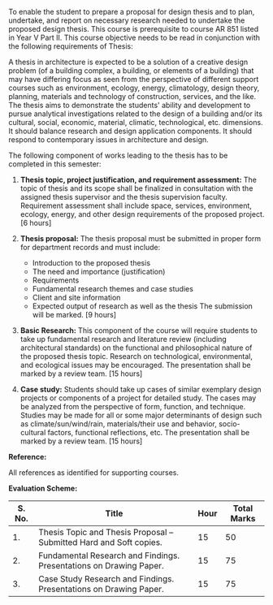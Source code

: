 To enable the student to prepare a proposal for design thesis and to plan, undertake, and report on necessary research needed to undertake the proposed design thesis. This course is prerequisite to course AR 851 listed in Year V Part II. This course objective needs to be read in conjunction with the following requirements of Thesis:

A thesis in architecture is expected to be a solution of a creative design problem (of a building complex, a building, or elements of a building) that may have differing focus as seen from the perspective of different support courses such as environment, ecology, energy, climatology, design theory, planning, materials and technology of construction, services, and the like. The thesis aims to demonstrate the students' ability and development to pursue analytical investigations related to the design of a building and/or its cultural, social, economic, material, climatic, technological, etc. dimensions. It should balance research and design application components. It should respond to contemporary issues in architecture and design.

The following component of works leading to the thesis has to be completed in this semester:

1. **Thesis topic, project justification, and requirement assessment:** The topic of thesis and its scope shall be finalized in consultation with the assigned thesis supervisor and the thesis supervision faculty. Requirement assessment shall include space, services, environment, ecology, energy, and other design requirements of the proposed project. [6 hours]

2. **Thesis proposal:** The thesis proposal must be submitted in proper form for department records and must include:
    * Introduction to the proposed thesis
    * The need and importance (justification)
    * Requirements
    * Fundamental research themes and case studies
    * Client and site information
    * Expected output of research as well as the thesis
    The submission will be marked. [9 hours]

3. **Basic Research:** This component of the course will require students to take up fundamental research and literature review (including architectural standards) on the functional and philosophical nature of the proposed thesis topic. Research on technological, environmental, and ecological issues may be encouraged. The presentation shall be marked by a review team. [15 hours]

4. **Case study:** Students should take up cases of similar exemplary design projects or components of a project for detailed study. The cases may be analyzed from the perspective of form, function, and technique. Studies may be made for all or some major determinants of design such as climate/sun/wind/rain, materials/their use and behavior, socio-cultural factors, functional reflections, etc. The presentation shall be marked by a review team. [15 hours]

**Reference:**

All references as identified for supporting courses.

**Evaluation Scheme:**

| S. No. | Title                                                              | Hour | Total Marks |
| ------ | ------------------------------------------------------------------ | ---- | ----------- |
| 1.     | Thesis Topic and Thesis Proposal – Submitted Hard and Soft copies. | 15   | 50          |
| 2.     | Fundamental Research and Findings. Presentations on Drawing Paper. | 15   | 75          |
| 3.     | Case Study Research and Findings. Presentations on Drawing Paper.  | 15   | 75          |

